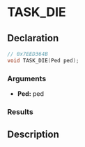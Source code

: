 # TASK_DIE

## Declaration
```cpp
// 0x7EED364B
void TASK_DIE(Ped ped);
```

### Arguments
- **Ped:** ped

### Results

## Description
